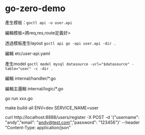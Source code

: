 # go-zero-demo

產生模板：```goctl api -o user.api```

編輯模板<將req,res,route定義好>

透過模板產生layout ```goctl api go -api user.api -dir .```

編輯 etc/user-api.yaml

產生model ```goctl model mysql datasource -url="$datasource" -table="user" -c -dir .```

編輯 internal/handler/*.go

編輯主邏輯 internal/logic/*.go 

go run xxx.go

make build-all ENV=dev SERVICE_NAME=user


curl http://localhost:8888/users/register -X POST -d '{"username": "andy","email": "andy@test.com","password": "123456"}' --header "Content-Type: application/json"
